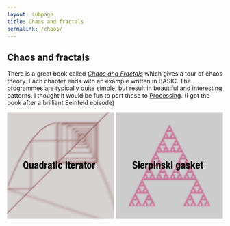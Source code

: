 ```yaml
---
layout: subpage
title: Chaos and fractals
permalink: /chaos/
---
```

## Chaos and fractals
There is a great book called *[Chaos and Fractals]* which gives a tour of chaos theory. Each chapter ends with an example written in BASIC. The programmes are typically quite simple, but result in beautiful and interesting patterns. I thought it would be fun to port these to [Processing](https://www.processing.org). (I got the book after a brilliant Seinfeld episode)

<div style="float: below;"><a href="/fractals/1"><img src="../imgs/1_over.png" onmouseover="this.src='../imgs/1.png'" onmouseout="this.src='../imgs/1_over.png'"/></a>
<a href="/fractals/2"><img src="../imgs/2_over.png" onmouseover="this.src='../imgs/2.png'" onmouseout="this.src='../imgs/2_over.png'"/></a></div>

[Chaos and Fractals]: http://www.amazon.com/Chaos-Fractals-New-Frontiers-Science/dp/0387202293
